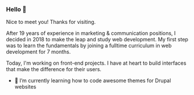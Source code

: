 ### Hello 👋

Nice to meet you! Thanks for visiting.

After 19 years of experience in marketing & communication positions, I decided in 2018 to make the leap and study web development. My first step was to learn the fundamentals by joining a fulltime curriculum in web development for 7 months. 

Today, I'm working on front-end projects. I have at heart to build interfaces that make the difference for their users.

- 🌱 I’m currently learning how to code awesome themes for Drupal websites

<!--
**frren95/frren95** is a ✨ _special_ ✨ repository because its `README.md` (this file) appears on your GitHub profile.

Here are some ideas to get you started:

- 🔭 I’m currently working on ...
- 🌱 I’m currently learning ...
- 👯 I’m looking to collaborate on ...
- 🤔 I’m looking for help with ...
- 💬 Ask me about ...
- 📫 How to reach me: ...
- 😄 Pronouns: ...
- ⚡ Fun fact: ...
-->
